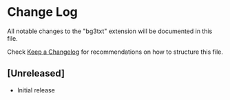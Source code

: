 # Change Log

All notable changes to the "bg3txt" extension will be documented in this file.

Check [Keep a Changelog](http://keepachangelog.com/) for recommendations on how to structure this file.

## [Unreleased]

- Initial release